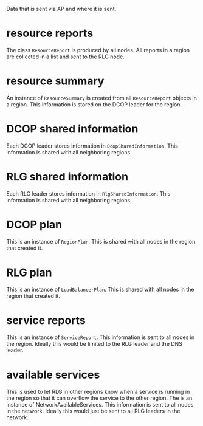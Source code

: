 Data that is sent via AP and where it is sent.

# resource reports 
The class `ResourceReport` is produced by all nodes.
All reports in a region are collected in a list and sent to the RLG node.

# resource summary
An instance of `ResourceSummary` is created from all `ResourceReport` objects in a region.
This information is stored on the DCOP leader for the region.

# DCOP shared information
Each DCOP leader stores information in `DcopSharedInformation`.
This information is shared with all neighboring regions.

# RLG shared information
Each RLG leader stores information in `RlgSharedInformation`.
This information is shared with all neighboring regions.

# DCOP plan
This is an instance of `RegionPlan`. 
This is shared with all nodes in the region that created it.

# RLG plan
This is an instance of `LoadBalancerPlan`.
This is shared with all nodes in the region that created it.

# service reports
This is an instance of `ServiceReport`.
This information is sent to all nodes in the region.
Ideally this would be limited to the RLG leader and the DNS leader.

# available services
This is used to let RLG in other regions know when a service is running in the region so that it can overflow the service to the other region.
The is an instance of NetworkAvailableServices.
This information is sent to all nodes in the network.
Ideally this would just be sent to all RLG leaders in the network.

